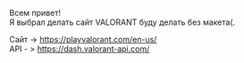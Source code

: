 Всем привет!<br>
Я выбрал делать сайт VALORANT буду делать без макета(.

Сайт -> https://playvalorant.com/en-us/<br>
API - > https://dash.valorant-api.com/


